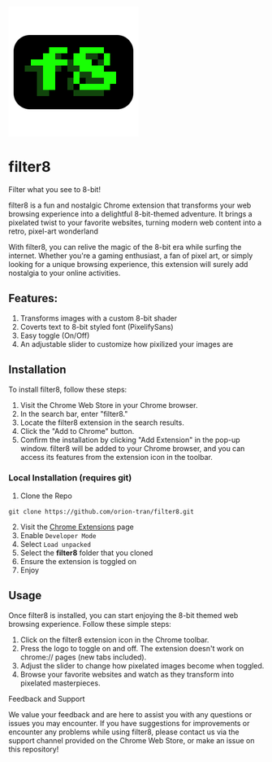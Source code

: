 [![filter8](assets/filter8.svg)](https://github.com/orion-tran/filter8)

# filter8
Filter what you see to 8-bit!

filter8 is a fun and nostalgic Chrome extension that transforms your web browsing experience into a delightful 8-bit-themed adventure. 
It brings a pixelated twist to your favorite websites, turning modern web content into a retro, pixel-art wonderland

With filter8, you can relive the magic of the 8-bit era while surfing the internet. 
Whether you're a gaming enthusiast, a fan of pixel art, or simply looking for a unique browsing experience, this extension will surely add nostalgia to your online activities.

## Features:
1. Transforms images with a custom 8-bit shader
2. Coverts text to 8-bit styled font (PixelifySans)
3. Easy toggle (On/Off)
4. An adjustable slider to customize how pixilized your images are

## Installation
To install filter8, follow these steps:
1. Visit the Chrome Web Store in your Chrome browser.
2. In the search bar, enter "filter8."
3. Locate the filter8 extension in the search results.
4. Click the "Add to Chrome" button.
5. Confirm the installation by clicking "Add Extension" in the pop-up window.
filter8 will be added to your Chrome browser, and you can access its features from the extension icon in the toolbar.

### Local Installation (requires git)
1. Clone the Repo 
```
git clone https://github.com/orion-tran/filter8.git
```
2. Visit the [Chrome Extensions](chrome://extensions/) page
3. Enable `Developer Mode`
4. Select `Load unpacked`
5. Select the **filter8** folder that you cloned
6. Ensure the extension is toggled on
7. Enjoy

## Usage
Once filter8 is installed, you can start enjoying the 8-bit themed web browsing experience. Follow these simple steps:
1. Click on the filter8 extension icon in the Chrome toolbar.
2. Press the logo to toggle on and off. The extension doesn't work on chrome:// pages (new tabs included).
3. Adjust the slider to change how pixelated images become when toggled.
4. Browse your favorite websites and watch as they transform into pixelated masterpieces.

Feedback and Support

We value your feedback and are here to assist you with any questions or issues you may encounter.
If you have suggestions for improvements or encounter any problems while using filter8, please contact us via the support channel provided on the Chrome Web Store, or make an issue on this repository!
